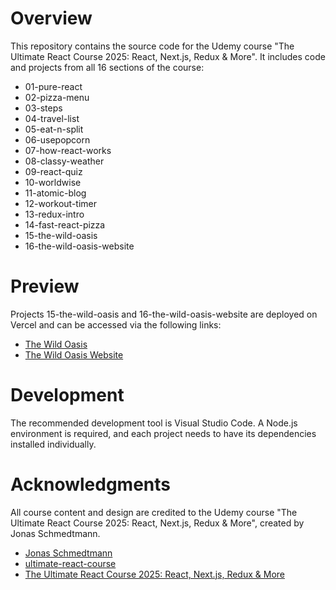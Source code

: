 # Overview

This repository contains the source code for the Udemy course "The Ultimate React Course 2025: React, Next.js, Redux & More". It includes code and projects from all 16 sections of the course:

- 01-pure-react
- 02-pizza-menu
- 03-steps
- 04-travel-list
- 05-eat-n-split
- 06-usepopcorn
- 07-how-react-works
- 08-classy-weather
- 09-react-quiz
- 10-worldwise
- 11-atomic-blog
- 12-workout-timer
- 13-redux-intro
- 14-fast-react-pizza
- 15-the-wild-oasis
- 16-the-wild-oasis-website

# Preview

Projects 15-the-wild-oasis and 16-the-wild-oasis-website are deployed on Vercel and can be accessed via the following links:

- [The Wild Oasis](https://oasis.qiuhaijun.com/)
- [The Wild Oasis Website](https://oasisite.qiuhaijun.com/)

# Development

The recommended development tool is Visual Studio Code. A Node.js environment is required, and each project needs to have its dependencies installed individually.

# Acknowledgments

All course content and design are credited to the Udemy course "The Ultimate React Course 2025: React, Next.js, Redux & More", created by Jonas Schmedtmann.

- [Jonas Schmedtmann](https://www.udemy.com/user/jonasschmedtmann/)
- [ultimate-react-course](https://github.com/jonasschmedtmann/ultimate-react-course)
- [The Ultimate React Course 2025: React, Next.js, Redux & More](https://www.udemy.com/course/the-ultimate-react-course/)

